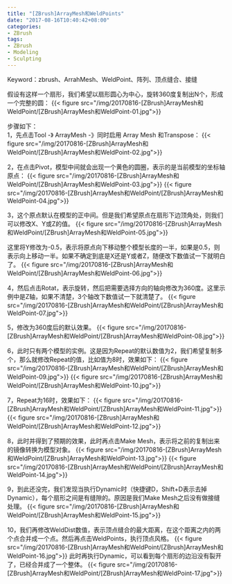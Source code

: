 ```yaml
---
title: "[ZBrush]ArrayMesh和WeldPoints"
date: "2017-08-16T10:40:42+08:00"
categories:
- ZBrush
tags:
- ZBrush
- Modeling
- Sculpting
--- 
```


Keyword：zbrush、ArrahMesh、WeldPoint、阵列、顶点缝合、接缝

假设有这样一个扇形，我们希望以扇形圆心为中心，旋转360度复制出N个，形成一个完整的圆：
{{< figure src="/img/20170816-[ZBrush]ArrayMesh和WeldPoint/[ZBrush]ArrayMesh和WeldPoint-01.jpg">}}

步骤如下：  
1，先点击Tool -》 ArrayMesh -》同时启用 Array Mesh 和Transpose：
{{< figure src="/img/20170816-[ZBrush]ArrayMesh和WeldPoint/[ZBrush]ArrayMesh和WeldPoint-02.jpg">}}

2，在点击Pivot，模型中间就会出现一个黄色的圆圈，表示的是当前模型的坐标轴原点：
{{< figure src="/img/20170816-[ZBrush]ArrayMesh和WeldPoint/[ZBrush]ArrayMesh和WeldPoint-03.jpg">}}
{{< figure src="/img/20170816-[ZBrush]ArrayMesh和WeldPoint/[ZBrush]ArrayMesh和WeldPoint-04.jpg">}}

3，这个原点默认在模型的正中间。但是我们希望原点在扇形下边顶角处，则我们可以修改X、Y或Z的值。
{{< figure src="/img/20170816-[ZBrush]ArrayMesh和WeldPoint/[ZBrush]ArrayMesh和WeldPoint-05.jpg">}}

这里将Y修改为-0.5，表示将原点向下移动整个模型长度的一半，如果是0.5，则表示向上移动一半。如果不确定到底是X还是Y或者Z，随便改下数值试一下就明白了。
{{< figure src="/img/20170816-[ZBrush]ArrayMesh和WeldPoint/[ZBrush]ArrayMesh和WeldPoint-06.jpg">}}

4，然后点击Rotat，表示旋转，然后把需要选择方向的轴向修改为360度。这里示例中是Z轴，如果不清楚，3个轴改下数值试一下就清楚了。
{{< figure src="/img/20170816-[ZBrush]ArrayMesh和WeldPoint/[ZBrush]ArrayMesh和WeldPoint-07.jpg">}}

5，修改为360度后的默认效果。
{{< figure src="/img/20170816-[ZBrush]ArrayMesh和WeldPoint/[ZBrush]ArrayMesh和WeldPoint-08.jpg">}}

6，此时只有两个模型的实例。这是因为Repeat的默认数值为2，我们希望复制多个，那么就修改Repeat的值，比如值为8时，效果如下：
{{< figure src="/img/20170816-[ZBrush]ArrayMesh和WeldPoint/[ZBrush]ArrayMesh和WeldPoint-09.jpg">}}
{{< figure src="/img/20170816-[ZBrush]ArrayMesh和WeldPoint/[ZBrush]ArrayMesh和WeldPoint-10.jpg">}}

7，Repeat为16时，效果如下：
{{< figure src="/img/20170816-[ZBrush]ArrayMesh和WeldPoint/[ZBrush]ArrayMesh和WeldPoint-11.jpg">}}
{{< figure src="/img/20170816-[ZBrush]ArrayMesh和WeldPoint/[ZBrush]ArrayMesh和WeldPoint-12.jpg">}}

8，此时并得到了预期的效果，此时再点击Make Mesh，表示将之前的复制出来的镜像转换为模型对象。
{{< figure src="/img/20170816-[ZBrush]ArrayMesh和WeldPoint/[ZBrush]ArrayMesh和WeldPoint-13.jpg">}}
{{< figure src="/img/20170816-[ZBrush]ArrayMesh和WeldPoint/[ZBrush]ArrayMesh和WeldPoint-14.jpg">}}

9，到此还没完，我们发现当执行Dynamic时（快捷键D，Shift+D表示去掉Dynamic），每个扇形之间是有缝隙的。原因是我们Make Mesh之后没有做接缝处理。
{{< figure src="/img/20170816-[ZBrush]ArrayMesh和WeldPoint/[ZBrush]ArrayMesh和WeldPoint-15.jpg">}}

10，我们再修改WeldDist数值，表示顶点缝合的最大距离，在这个距离之内的两个点合并成一个点。然后再点击WeldPoints，执行顶点风格。
{{< figure src="/img/20170816-[ZBrush]ArrayMesh和WeldPoint/[ZBrush]ArrayMesh和WeldPoint-16.jpg">}}
此时再执行Dynamic，可以看到每个扇形的边沿没有裂开了，已经合并成了一个整体。
{{< figure src="/img/20170816-[ZBrush]ArrayMesh和WeldPoint/[ZBrush]ArrayMesh和WeldPoint-17.jpg">}}
